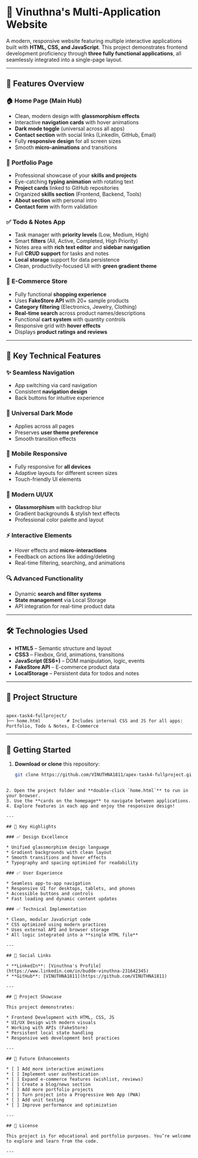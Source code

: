 # 🚀 Vinuthna's Multi-Application Website

A modern, responsive website featuring multiple interactive applications built with **HTML, CSS, and JavaScript**. This project demonstrates frontend development proficiency through **three fully functional applications**, all seamlessly integrated into a single-page layout.

---

## 🌟 Features Overview

### 🏠 **Home Page (Main Hub)**
- Clean, modern design with **glassmorphism effects**
- Interactive **navigation cards** with hover animations
- **Dark mode toggle** (universal across all apps)
- **Contact section** with social links (LinkedIn, GitHub, Email)
- Fully **responsive design** for all screen sizes
- Smooth **micro-animations** and transitions

### 💼 **Portfolio Page**
- Professional showcase of your **skills and projects**
- Eye-catching **typing animation** with rotating text
- **Project cards** linked to GitHub repositories
- Organized **skills section** (Frontend, Backend, Tools)
- **About section** with personal intro
- **Contact form** with form validation

### ✅ **Todo & Notes App**
- Task manager with **priority levels** (Low, Medium, High)
- Smart **filters** (All, Active, Completed, High Priority)
- Notes area with **rich text editor** and **sidebar navigation**
- Full **CRUD support** for tasks and notes
- **Local storage** support for data persistence
- Clean, productivity-focused UI with **green gradient theme**

### 🛒 **E-Commerce Store**
- Fully functional **shopping experience**
- Uses **FakeStore API** with 20+ sample products
- **Category filtering** (Electronics, Jewelry, Clothing)
- **Real-time search** across product names/descriptions
- Functional **cart system** with quantity controls
- Responsive grid with **hover effects**
- Displays **product ratings and reviews**

---

## 🔧 Key Technical Features

### ✨ Seamless Navigation
- App switching via card navigation
- Consistent **navigation design**
- Back buttons for intuitive experience

### 🌙 Universal Dark Mode
- Applies across all pages
- Preserves **user theme preference**
- Smooth transition effects

### 📱 Mobile Responsive
- Fully responsive for **all devices**
- Adaptive layouts for different screen sizes
- Touch-friendly UI elements

### 🎨 Modern UI/UX
- **Glassmorphism** with backdrop blur
- Gradient backgrounds & stylish text effects
- Professional color palette and layout

### ⚡ Interactive Elements
- Hover effects and **micro-interactions**
- Feedback on actions like adding/deleting
- Real-time filtering, searching, and animations

### 🔍 Advanced Functionality
- Dynamic **search and filter systems**
- **State management** via Local Storage
- API integration for real-time product data

---

## 🛠️ Technologies Used

- **HTML5** – Semantic structure and layout
- **CSS3** – Flexbox, Grid, animations, transitions
- **JavaScript (ES6+)** – DOM manipulation, logic, events
- **FakeStore API** – E-commerce product data
- **LocalStorage** – Persistent data for todos and notes

---

## 📁 Project Structure

```

apex-task4-fullproject/
├── home.html          # Includes internal CSS and JS for all apps: Portfolio, Todo & Notes, E-Commerce

````

---

## 🚀 Getting Started

1. **Download or clone** this repository:
   ```bash
   git clone https://github.com/VINUTHNA1811/apex-task4-fullproject.git
````

2. Open the project folder and **double-click `home.html`** to run in your browser.
3. Use the **cards on the homepage** to navigate between applications.
4. Explore features in each app and enjoy the responsive design!

---

## 🎯 Key Highlights

### ✅ Design Excellence

* Unified glassmorphism design language
* Gradient backgrounds with clean layout
* Smooth transitions and hover effects
* Typography and spacing optimized for readability

### ✅ User Experience

* Seamless app-to-app navigation
* Responsive UI for desktops, tablets, and phones
* Accessible buttons and controls
* Fast loading and dynamic content updates

### ✅ Technical Implementation

* Clean, modular JavaScript code
* CSS optimized using modern practices
* Uses external API and browser storage
* All logic integrated into a **single HTML file**

---

## 🔗 Social Links

* **LinkedIn**: [Vinuthna's Profile](https://www.linkedin.com/in/budde-vinuthna-231642345)
* **GitHub**: [VINUTHNA1811](https://github.com/VINUTHNA1811)

---

## 📝 Project Showcase

This project demonstrates:

* Frontend Development with HTML, CSS, JS
* UI/UX Design with modern visuals
* Working with APIs (FakeStore)
* Persistent local state handling
* Responsive web development best practices

---

## 🌟 Future Enhancements

* [ ] Add more interactive animations
* [ ] Implement user authentication
* [ ] Expand e-commerce features (wishlist, reviews)
* [ ] Create a blog/news section
* [ ] Add more portfolio projects
* [ ] Turn project into a Progressive Web App (PWA)
* [ ] Add unit testing
* [ ] Improve performance and optimization

---

## 📢 License

This project is for educational and portfolio purposes. You’re welcome to explore and learn from the code.

---
